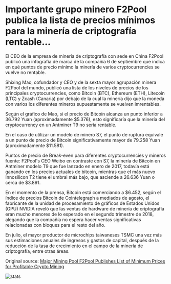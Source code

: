 # Importante grupo minero F2Pool publica la lista de precios mínimos para la minería de criptografía rentable...

El CEO de la empresa de minería de criptografía con sede en China F2Pool publicó una infografía de marca de la compañía 6 de septiembre que indica en qué puntos de precio mínimo la minería de varios cryptocurrencies se vuelve no rentable.

Shixing Mao, cofundador y CEO y de la sexta mayor agrupación minera F2Pool del mundo, publicó una lista de los niveles de precios de los principales cryptocurrencies, como Bitcoin (BTC), Ethereum (ETH), Litecoin (LTC) y Zcash (Canaria) por debajo de la cual la minería dijo que la moneda con varios los diferentes mineros supuestamente se vuelven imrentables.

Según el gráfico de Mao, si el precio de Bitcoin alcanza un punto inferior a 36.792 Yuan (aproximadamente $5.376), esto significaría que la minería del cryptocurrency en un Antminer T9 no sería rentable.

En el caso de utilizar un modelo de minero S7, el punto de ruptura equivale a un punto de precio de Bitcoin significativamente mayor de 79.258 Yuan (aproximadamente $11.581).

Puntos de precio de Break-even para diferentes cryptocurrencies y mineros fuente: F2Pool's CEO Weibo en contraste con S7, la minería de Bitcoin en Antminer modelo T9 que fue lanzado en enero de 2017, todavía está ganando en los precios actuales de bitcoin, mientras que el más nuevo Innosilicon T2 tiene el umbral más bajo, que asciende a 26.636 Yuan o cerca de $3.891.

En el momento de la prensa, Bitcoin está comerciando a $6.452, según el índice de precios Bitcoin de Cointelegraph a mediados de agosto, el fabricante de la unidad de procesamiento de gráficos de Estados Unidos (GPU) NVIDIA reveló que las ventas de hardware de minería de criptografía eran mucho menores de lo esperado en el segundo trimestre de 2018, alegando que la compañía no espera hacer ventas significativas relacionadas con bloques para el resto del año.

En julio, el mayor productor de microchips taiwaneses TSMC una vez más sus estimaciones anuales de ingresos y gastos de capital, después de la reducción de la tasa de crecimiento en el campo de la minería de criptografía, entre otras áreas.

Original source: [Major Mining Pool F2Pool Publishes List of Minimum Prices for Profitable Crypto Mining](https://cointelegraph.com/news/major-mining-pool-f2pool-publishes-list-of-minimum-prices-for-profitable-crypto-mining)

![stats](https://c.statcounter.com/11760860/0/a89fa40b/1/ "stats")